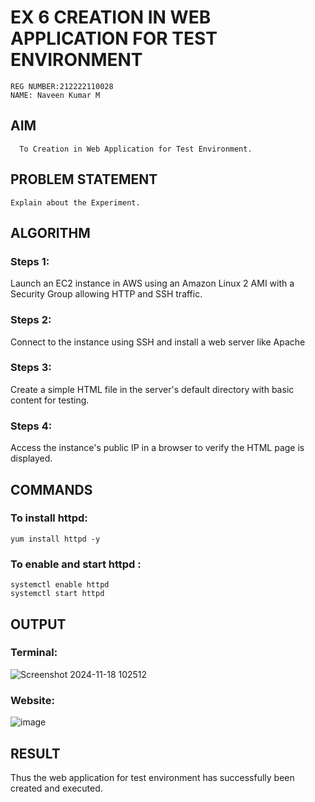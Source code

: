  # EX 6 CREATION IN WEB APPLICATION FOR TEST ENVIRONMENT
```
REG NUMBER:212222110028
NAME: Naveen Kumar M
```
## AIM
      To Creation in Web Application for Test Environment.
## PROBLEM STATEMENT
    Explain about the Experiment.

## ALGORITHM
### Steps 1:
Launch an EC2 instance in AWS using an Amazon Linux 2 AMI with a Security Group allowing HTTP and SSH traffic.

### Steps 2:
Connect to the instance using SSH and install a web server like Apache

### Steps 3:
Create a simple HTML file in the server's default directory with basic content for testing.

### Steps 4:
Access the instance's public IP in a browser to verify the HTML page is displayed.
## COMMANDS
### To install httpd:
```
yum install httpd -y
```
### To enable and start httpd :
```
systemctl enable httpd
systemctl start httpd
```

## OUTPUT

### Terminal:
![Screenshot 2024-11-18 102512](https://github.com/user-attachments/assets/3ffc8825-7290-43c9-bdfa-d18ff6d16772)

### Website:
![image](https://github.com/user-attachments/assets/f63dc64f-c2ea-4aa8-9d6c-02b56b96adc1)

## RESULT
 Thus the web application for test environment has successfully been created and executed.

  


